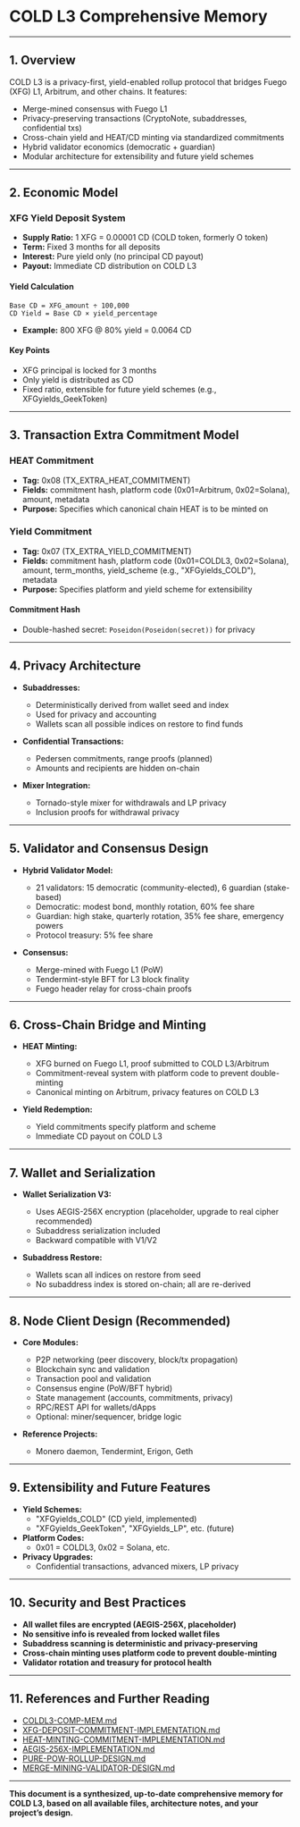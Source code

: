 # COLD L3 Comprehensive Memory

---

## 1. Overview
COLD L3 is a privacy-first, yield-enabled rollup protocol that bridges Fuego (XFG) L1, Arbitrum, and other chains. It features:
- Merge-mined consensus with Fuego L1
- Privacy-preserving transactions (CryptoNote, subaddresses, confidential txs)
- Cross-chain yield and HEAT/CD minting via standardized commitments
- Hybrid validator economics (democratic + guardian)
- Modular architecture for extensibility and future yield schemes

---

## 2. Economic Model

### XFG Yield Deposit System
- **Supply Ratio:** 1 XFG = 0.00001 CD (COLD token, formerly O token)
- **Term:** Fixed 3 months for all deposits
- **Interest:** Pure yield only (no principal CD payout)
- **Payout:** Immediate CD distribution on COLD L3

#### Yield Calculation
```
Base CD = XFG_amount ÷ 100,000
CD Yield = Base CD × yield_percentage
```
- **Example:** 800 XFG @ 80% yield = 0.0064 CD

#### Key Points
- XFG principal is locked for 3 months
- Only yield is distributed as CD
- Fixed ratio, extensible for future yield schemes (e.g., XFGyields_GeekToken)

---

## 3. Transaction Extra Commitment Model

### HEAT Commitment
- **Tag:** 0x08 (TX_EXTRA_HEAT_COMMITMENT)
- **Fields:** commitment hash, platform code (0x01=Arbitrum, 0x02=Solana), amount, metadata
- **Purpose:** Specifies which canonical chain HEAT is to be minted on

### Yield Commitment
- **Tag:** 0x07 (TX_EXTRA_YIELD_COMMITMENT)
- **Fields:** commitment hash, platform code (0x01=COLDL3, 0x02=Solana), amount, term_months, yield_scheme (e.g., "XFGyields_COLD"), metadata
- **Purpose:** Specifies platform and yield scheme for extensibility

#### Commitment Hash
- Double-hashed secret: `Poseidon(Poseidon(secret))` for privacy

---

## 4. Privacy Architecture

- **Subaddresses:**
  - Deterministically derived from wallet seed and index
  - Used for privacy and accounting
  - Wallets scan all possible indices on restore to find funds

- **Confidential Transactions:**
  - Pedersen commitments, range proofs (planned)
  - Amounts and recipients are hidden on-chain

- **Mixer Integration:**
  - Tornado-style mixer for withdrawals and LP privacy
  - Inclusion proofs for withdrawal privacy

---

## 5. Validator and Consensus Design

- **Hybrid Validator Model:**
  - 21 validators: 15 democratic (community-elected), 6 guardian (stake-based)
  - Democratic: modest bond, monthly rotation, 60% fee share
  - Guardian: high stake, quarterly rotation, 35% fee share, emergency powers
  - Protocol treasury: 5% fee share

- **Consensus:**
  - Merge-mined with Fuego L1 (PoW)
  - Tendermint-style BFT for L3 block finality
  - Fuego header relay for cross-chain proofs

---

## 6. Cross-Chain Bridge and Minting

- **HEAT Minting:**
  - XFG burned on Fuego L1, proof submitted to COLD L3/Arbitrum
  - Commitment-reveal system with platform code to prevent double-minting
  - Canonical minting on Arbitrum, privacy features on COLD L3

- **Yield Redemption:**
  - Yield commitments specify platform and scheme
  - Immediate CD payout on COLD L3

---

## 7. Wallet and Serialization

- **Wallet Serialization V3:**
  - Uses AEGIS-256X encryption (placeholder, upgrade to real cipher recommended)
  - Subaddress serialization included
  - Backward compatible with V1/V2

- **Subaddress Restore:**
  - Wallets scan all indices on restore from seed
  - No subaddress index is stored on-chain; all are re-derived

---

## 8. Node Client Design (Recommended)

- **Core Modules:**
  - P2P networking (peer discovery, block/tx propagation)
  - Blockchain sync and validation
  - Transaction pool and validation
  - Consensus engine (PoW/BFT hybrid)
  - State management (accounts, commitments, privacy)
  - RPC/REST API for wallets/dApps
  - Optional: miner/sequencer, bridge logic

- **Reference Projects:**
  - Monero daemon, Tendermint, Erigon, Geth

---

## 9. Extensibility and Future Features

- **Yield Schemes:**
  - "XFGyields_COLD" (CD yield, implemented)
  - "XFGyields_GeekToken", "XFGyields_LP", etc. (future)
- **Platform Codes:**
  - 0x01 = COLDL3, 0x02 = Solana, etc.
- **Privacy Upgrades:**
  - Confidential transactions, advanced mixers, LP privacy

---

## 10. Security and Best Practices

- **All wallet files are encrypted (AEGIS-256X, placeholder)**
- **No sensitive info is revealed from locked wallet files**
- **Subaddress scanning is deterministic and privacy-preserving**
- **Cross-chain minting uses platform code to prevent double-minting**
- **Validator rotation and treasury for protocol health**

---

## 11. References and Further Reading

- [COLDL3-COMP-MEM.md](./COLDL3-COMP-MEM.md)
- [XFG-DEPOSIT-COMMITMENT-IMPLEMENTATION.md](./XFG-DEPOSIT-COMMITMENT-IMPLEMENTATION.md)
- [HEAT-MINTING-COMMITMENT-IMPLEMENTATION.md](./HEAT-MINTING-COMMITMENT-IMPLEMENTATION.md)
- [AEGIS-256X-IMPLEMENTATION.md](./AEGIS-256X-IMPLEMENTATION.md)
- [PURE-POW-ROLLUP-DESIGN.md](./PURE-POW-ROLLUP-DESIGN.md)
- [MERGE-MINING-VALIDATOR-DESIGN.md](./MERGE-MINING-VALIDATOR-DESIGN.md)

---

**This document is a synthesized, up-to-date comprehensive memory for COLD L3, based on all available files, architecture notes, and your project’s design.** 